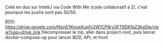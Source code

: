 Créé en duo sur IntelliJ via Code With Me (code collaboratif à 2), c'est pourquoi les pushs sont pas 50/50.

BDD: https://drive.google.com/file/d/1KnoeXupfv2W1CP8ry0F7SDKfqZ3kgSlp/view?usp=drive_link
Décompresser le zip, aller dans project-root, puis lancer docker-compose-up pour lancer BDD, API, et front
